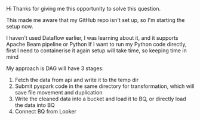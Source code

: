 Hi Thanks for giving me this opportunity to solve this question.


This made me aware that my GitHub repo isn't set up, so I'm starting the setup now.

I haven't used Dataflow earlier, I was learning about it, and it supports Apache Beam pipeline or Python
If I want to run my Python code directly, first I need to containerise it again setup will take time, so keeping time in mind

My approach is DAG will have 3 stages:

1. Fetch the data from api and write it to the temp dir
2. Submit pyspark code in the same directory for transformation, which will save file movement and duplication
3. Write the cleaned data into a bucket and load it to BQ, or directly load the data into BQ
4. Connect BQ from Looker
